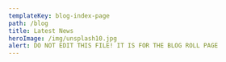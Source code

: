 ```yaml
---
templateKey: blog-index-page
path: /blog
title: Latest News
heroImage: /img/unsplash10.jpg
alert: DO NOT EDIT THIS FILE! IT IS FOR THE BLOG ROLL PAGE
---
```

